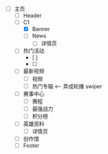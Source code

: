 - [ ] 主页
    - [ ] Header
    - [ ] C1
        - [x] Banner
        - [ ] News
            - [ ] 详情页
    - [ ] 热门活动
        - [ ]
        - [ ]
    - [ ] 最新视频
        - [ ] 视频
        - [ ] 热门专辑 <-- 弄成轮播 swiper
    - [ ] 赛事中心
        - [ ] 赛程 
        - [ ] 最强战力
        - [ ] 积分榜
    - [ ] 英雄资料
        - [ ] 详情页
    - [ ] 创作馆
    - [ ] Footer